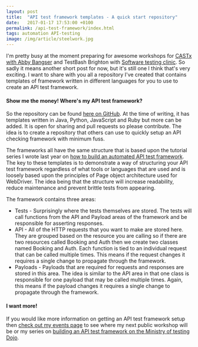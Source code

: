 ```yaml
---
layout: post
title:  "API test framework templates - A quick start repository"
date:   2017-01-17 17:53:00 +0100
permalink: /api-test-framework/index.html
tags: automation API-testing
image: /img/article/steelwork.jpg
---
```


I'm pretty busy at the moment preparing for awesome workshops for [CASTx with Abby Bangser](https://www.associationforsoftwaretesting.org/conference/castx17/) and TestBash Brighton with [Software testing clinic](dojo.ministryoftesting.com/events/testbash-brighton-2017).  So sadly it means another short post for now, but it's still one I think that's very exciting.  I want to share with you all a repository I've created that contains templates of framework written in different languages for you to use to create an API test framework.

<h4>Show me the money! Where's my API test framework?</h4>

So the repository can be found [here on GitHub](https://github.com/mwinteringham/api-framework).   At the time of writing, it has templates written in Java, Python, JavaScript and Ruby but more can be added.  It is open for sharing and pull requests so please contribute.  The idea is to create a repository that others can use to quickly setup an API checking framework with minimum fuss.

The frameworks all have the same structure that is based upon the tutorial series I wrote last year on [how to build an automated API test framework](http://www.mwtestconsultancy.co.uk/build-automated-api-test-framework/).  The key to these templates is to demonstrate a way of structuring your API test framework regardless of what tools or languages that are used and is loosely based upon the principles of Page object architecture used for WebDriver.  The idea being that the structure will increase readability, reduce maintenance and prevent brittle tests from appearing.  

The framework contains three areas:

<ul>
<li>Tests - Surprisingly where the tests themselves are stored.  The tests will call functions from the API and Payload areas of the framework and be responsible for asserting responses.</li>
<li>API - All of the HTTP requests that you want to make are stored here.  They are grouped based on the resource you are calling so if there are two resources called Booking and Auth then we create two classes named Booking and Auth.  Each function is tied to an individual request that can be called multiple times.  This means if the request changes it requires a single change to propagate through the framework.</li>
<li>Payloads - Payloads that are required for requests and responses are stored in this area.  The idea is similar to the API area in that one class is responsible for one payload that may be called multiple times.  Again, this means if the payload changes it requires a single change to propagate through the framework.</li>
</ul>

<h4>I want more!</h4>

If you would like more information on getting an API test framework setup then [check out my events page](http://www.mwtestconsultancy.co.uk/events/) to see where my next public workshop will be or my series on [building an API test framework on the Ministry of testing Dojo](https://dojo.ministryoftesting.com/series/let-s-build-an-api-checking-framework-mark-winteringham).